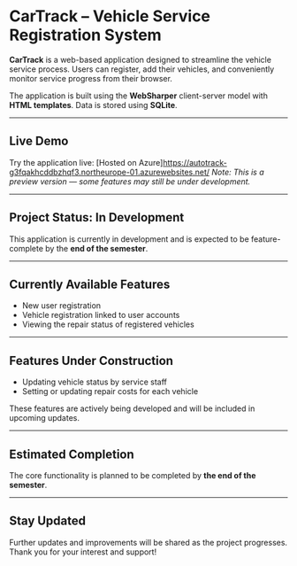 # CarTrack – Vehicle Service Registration System

**CarTrack** is a web-based application designed to streamline the vehicle service process. Users can register, add their vehicles, and conveniently monitor service progress from their browser.

The application is built using the **WebSharper** client-server model with **HTML templates**. Data is stored using **SQLite**.

---

## Live Demo

Try the application live: [Hosted on Azure]https://autotrack-g3fqakhcddbzhqf3.northeurope-01.azurewebsites.net/
*Note: This is a preview version — some features may still be under development.*

---

## Project Status: In Development

This application is currently in development and is expected to be feature-complete by the **end of the semester**.

---

## Currently Available Features

- New user registration  
- Vehicle registration linked to user accounts  
- Viewing the repair status of registered vehicles  

---

## Features Under Construction

- Updating vehicle status by service staff  
- Setting or updating repair costs for each vehicle  

These features are actively being developed and will be included in upcoming updates.

---

## Estimated Completion

The core functionality is planned to be completed by **the end of the semester**.

---

## Stay Updated

Further updates and improvements will be shared as the project progresses.  
Thank you for your interest and support!

